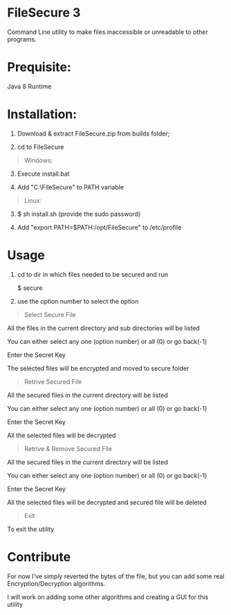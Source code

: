 # FileSecure 3
Command Line utility to make files inaccessible or unreadable to other programs.

# Prequisite:

Java 8 Runtime

# Installation:

1. Download & extract FileSecure.zip from builds folder;

2. cd to FileSecure

> Windows:

3. Execute install.bat

4. Add "C:\FileSecure\" to PATH variable 

> Linux:

3. $ sh install.sh (provide the sudo password)

4. Add "export PATH=$PATH:/opt/FileSecure" to /etc/profile

# Usage

1. cd to dir in which files needed to be secured and run

    $ secure

2. use the option number to select the option


> Select Secure File

All the files in the current directory and sub directories will be listed

You can either select any one (option number) or all (0) or go back(-1)

Enter the Secret Key

The selected files will be encrypted and moved to secure folder


> Retrive Secured File

All the secured files in the current directory will be listed

You can either select any one (option number) or all (0) or go back(-1)

Enter the Secret Key

All the selected files will be decrypted


> Retrive & Remove Secured File

All the secured files in the current directory will be listed

You can either select any one (option number) or all (0) or go back(-1)

Enter the Secret Key

All the selected files will be decrypted and secured file will be deleted


> Exit

To exit the utility


# Contribute

For now I've simply reverted the bytes of the file, but you can add some real Encryption/Decryption algorithms.


I will work on adding some other algorithms and creating a GUI for this utility

